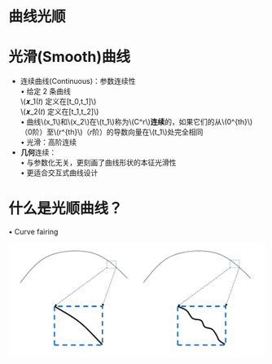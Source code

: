 # 曲线光顺    

# 光滑(Smooth)曲线    

* 连续曲线(Continuous)：参数连续性    
• 给定 2 条曲线     
\\(𝒙_1(𝑡) 定义在[t_0,t_1]\\)     
\\(𝒙_2(𝑡) 定义在[t_1,t_2]\\)   
• 曲线\\(x_1\\)和\\(x_2\\)在\\(t_1\\)称为\\(C^r\\)**连续**的，如果它们的从\\(0^{th}\\) （0阶）至\\(r^{th}\\)（𝑟阶）的导数向量在\\(t_1\\)处完全相同     
• 光滑：高阶连续    
* **几何**连续：   
• 与参数化无关，更刻画了曲线形状的本征光滑性     
• 更适合交互式曲线设计     


# 什么是光顺曲线？    

• Curve fairing    

![](../assets/光顺1.png) 